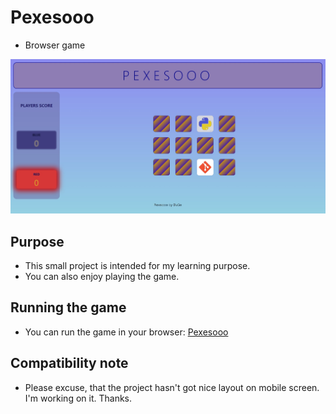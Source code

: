 # Pexesooo  
- Browser game  
  
![Pexesooo screen](./screenshot.jpg)  
## Purpose  
- This small project is intended for my learning purpose.  
- You can also enjoy playing the game.  
## Running the game  
- You can run the game in your browser: [Pexesooo](https://dusan-goll.github.io/Pexesooo/)  
## Compatibility note  
- Please excuse, that the project hasn't got nice layout on mobile screen. I'm working on it. Thanks. 